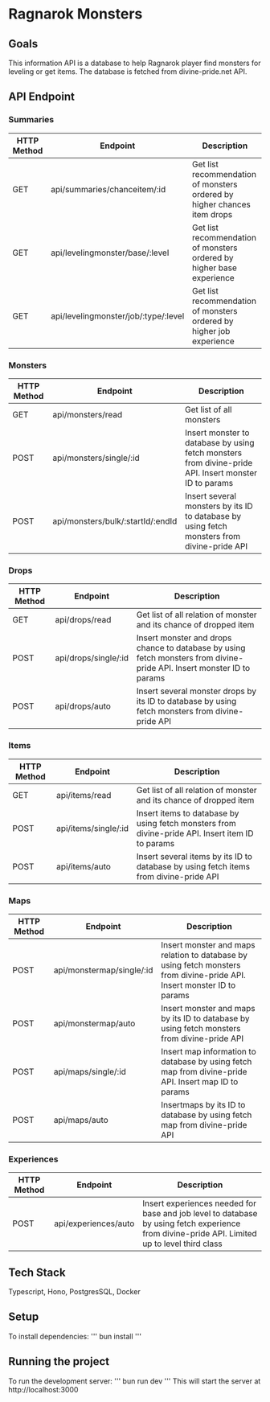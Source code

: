 # Ragnarok Monsters

## Goals
This information API is a database to help Ragnarok player find monsters for leveling or get items. The database is fetched from divine-pride.net API.

## API Endpoint
### Summaries
| HTTP Method      | Endpoint                              | Description                                                              |
|------------------|---------------------------------------|--------------------------------------------------------------------------|
| GET              | api/summaries/chanceitem/:id          | Get list recommendation of monsters ordered by higher chances item drops |
| GET              | api/levelingmonster/base/:level       | Get list recommendation of monsters ordered by higher base experience    |
| GET              | api/levelingmonster/job/:type/:level  | Get list recommendation of monsters ordered by higher job experience     |

### Monsters
| HTTP Method      | Endpoint                              | Description                                                              |
|------------------|---------------------------------------|--------------------------------------------------------------------------|
| GET              | api/monsters/read                     | Get list of all monsters                                                 |
| POST             | api/monsters/single/:id               | Insert monster to database by using fetch monsters from divine-pride API. Insert monster ID to params |
| POST             | api/monsters/bulk/:startId/:endId     | Insert several monsters by its ID to database by using fetch monsters from divine-pride API |

### Drops
| HTTP Method      | Endpoint                              | Description                                                              |
|------------------|---------------------------------------|--------------------------------------------------------------------------|
| GET              | api/drops/read                        | Get list of all relation of monster and its chance of dropped item       |
| POST             | api/drops/single/:id                  | Insert monster and drops chance to database by using fetch monsters from divine-pride API. Insert monster ID to params |
| POST             | api/drops/auto                        | Insert several monster drops by its ID to database by using fetch monsters from divine-pride API |

### Items
| HTTP Method      | Endpoint                              | Description                                                              |
|------------------|---------------------------------------|--------------------------------------------------------------------------|
| GET              | api/items/read                        | Get list of all relation of monster and its chance of dropped item       |
| POST             | api/items/single/:id                  | Insert items to database by using fetch monsters from divine-pride API. Insert item ID to params |
| POST             | api/items/auto                        | Insert several items by its ID to database by using fetch items from divine-pride API |

### Maps
| HTTP Method      | Endpoint                              | Description                                                              |
|------------------|---------------------------------------|--------------------------------------------------------------------------|
| POST             | api/monstermap/single/:id             | Insert monster and maps relation to database by using fetch monsters from divine-pride API. Insert monster ID to params |
| POST             | api/monstermap/auto                   | Insert monster and maps by its ID to database by using fetch monsters from divine-pride API |
| POST             | api/maps/single/:id                   | Insert map information to database by using fetch map from divine-pride API. Insert map ID to params |
| POST             | api/maps/auto                         | Insertmaps by its ID to database by using fetch map from divine-pride API |

### Experiences
| HTTP Method      | Endpoint                              | Description                                                              |
|------------------|---------------------------------------|--------------------------------------------------------------------------|
| POST             | api/experiences/auto                  | Insert experiences needed for base and job level to database by using fetch experience from divine-pride API. Limited up to level third class |

## Tech Stack
Typescript, Hono, PostgresSQL, Docker

## Setup
To install dependencies:
'''
bun install
'''

## Running the project
To run the development server:
'''
bun run dev
'''
This will start the server at http://localhost:3000